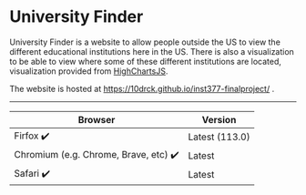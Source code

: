 # University Finder

University Finder is a website to allow people outside the US to view the different educational institutions here in the US. There is also a visualization to be able to view where some of these different institutions are located, visualization provided from [HighChartsJS](https://www.highcharts.com/).

The website is hosted at https://10drck.github.io/inst377-finalproject/ . 
____

| Browser      | Version |
| ----------- | ----------- |
| Firfox :heavy_check_mark:      | Latest (113.0)       |
| Chromium (e.g. Chrome, Brave, etc) :heavy_check_mark:   | Latest        |
| Safari :heavy_check_mark:   | Latest |
